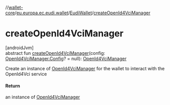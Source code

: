 //[wallet-core](../../../index.md)/[eu.europa.ec.eudi.wallet](../index.md)/[EudiWallet](index.md)/[createOpenId4VciManager](create-open-id4-vci-manager.md)

# createOpenId4VciManager

[androidJvm]\
abstract fun [createOpenId4VciManager](create-open-id4-vci-manager.md)(config: [OpenId4VciManager.Config](../../eu.europa.ec.eudi.wallet.issue.openid4vci/-open-id4-vci-manager/-config/index.md)? = null): [OpenId4VciManager](../../eu.europa.ec.eudi.wallet.issue.openid4vci/-open-id4-vci-manager/index.md)

Create an instance of [OpenId4VciManager](../../eu.europa.ec.eudi.wallet.issue.openid4vci/-open-id4-vci-manager/index.md) for the wallet to interact with the OpenId4Vci service

#### Return

an instance of [OpenId4VciManager](../../eu.europa.ec.eudi.wallet.issue.openid4vci/-open-id4-vci-manager/index.md)
